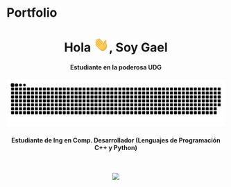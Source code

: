 # Portfolio
<div align="center">
<h1 align="center">Hola <img width="35" src="https://github.com/1999AZZAR/1999AZZAR/blob/main/resources/img/waving.gif">, Soy Gael</h1>
<h4 align="center">Estudiante en la poderosa UDG
</div>

<div align="center">
  <a href="https://1999azzar.github.io/1999AZZAR/">
  <img  src="https://github.com/1999AZZAR/1999AZZAR/blob/main/resources/img/grid-snake.svg"
       alt="snake" /></a>
</div>
</div>
<h4 align="center">Estudiante de Ing en Comp. Desarrollador (Lenguajes de Programación C++ y Python)
</div>
</div>

<h1 align="center"><img width="35" src="https://media1.tenor.com/m/88_FwmWEHIoAAAAd/cat-stare.gif"> </h1>


                                                                                   ⠀⠀⠀⠀⠀⠀⠀⠀⠀⠀⠀⠀
